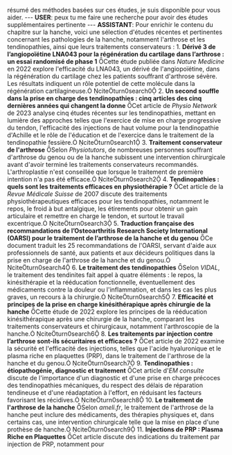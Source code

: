 résumé des méthodes basées sur ces études, je suis disponible pour vous aider. --- **USER**: peux tu me faire une recherche pour avoir des études supplémentaires pertinente --- **ASSISTANT**: Pour enrichir le contenu du chapitre sur la hanche, voici une sélection d'études récentes et pertinentes concernant les pathologies de la hanche, notamment l'arthrose et les tendinopathies, ainsi que leurs traitements conservateurs : 1. **Dérivé 3 de l’angiopoïétine LNA043 pour la régénération du cartilage dans l’arthrose : un essai randomisé de phase 1** Cette étude publiée dans *Nature Medicine* en 2022 explore l'efficacité du LNA043, un dérivé de l'angiopoïétine, dans la régénération du cartilage chez les patients souffrant d'arthrose sévère. Les résultats indiquent un rôle potentiel de cette molécule dans la régénération cartilagineuse. citeturn0search0 2. **Un second souffle dans la prise en charge des tendinopathies : cinq articles des cinq dernières années qui changent la donne** Cet article de *Physio Network* de 2023 analyse cinq études récentes sur les tendinopathies, mettant en lumière des approches telles que l'exercice de mise en charge progressive du tendon, l'efficacité des injections de haut volume pour la tendinopathie d'Achille et le rôle de l'éducation et de l'exercice dans le traitement de la tendinopathie fessière. citeturn0search1 3. **Traitement conservateur de l'arthrose** Selon *Physiotutors*, de nombreuses personnes souffrant d'arthrose du genou ou de la hanche subissent une intervention chirurgicale avant d'avoir terminé les traitements conservateurs recommandés. L'arthroplastie n'est conseillée que lorsque le traitement de première intention n'a pas été efficace. citeturn0search2 4. **Tendinopathies : quels sont les traitements efficaces en physiothérapie ?** Cet article de la *Revue Médicale Suisse* de 2007 discute des traitements physiothérapeutiques efficaces pour les tendinopathies, notamment le repos, le froid à but antalgique, les étirements pour obtenir un gain articulaire et remettre en charge le tendon, et surtout le travail excentrique. citeturn0search3 5. **Traduction française des recommandations de l’Osteoarthritis Research Society International (OARSI) pour le traitement de l’arthrose de la hanche et du genou** Ce document traduit les 25 recommandations de l'OARSI, servant d'aide aux professionnels de santé, aux patients et aux décideurs politiques dans la prise en charge de l'arthrose de la hanche et du genou. citeturn0search4 6. **Le traitement des tendinopathies** Selon *VIDAL*, le traitement des tendinites fait appel à quatre éléments : le repos, la kinésithérapie et la rééducation fonctionnelle, éventuellement des médicaments contre la douleur ou l'inflammation, et dans les cas les plus graves, un recours à la chirurgie. citeturn0search5 7. **Efficacité et principes de la prise en charge kinésithérapique après chirurgie de la hanche** Cette étude de 2022 explore les principes de la rééducation kinésithérapique après une chirurgie de la hanche, comparant les traitements conservateurs et chirurgicaux, notamment l'arthroscopie de la hanche. citeturn0search6 8. **Les traitements par injection contre l’arthrose sont-ils sécuritaires et efficaces ?** Cet article de 2022 examine la sécurité et l'efficacité des injections, telles que l'acide hyaluronique et le plasma riche en plaquettes (PRP), dans le traitement de l'arthrose de la hanche et du genou. citeturn0search7 9. **Tendinopathies : étiopathogénie, diagnostic et traitement** Cet article d'*EM consulte* discute de l'importance d'un diagnostic et d'une prise en charge précoces des tendinopathies mécaniques, du respect des délais de réparation tendineuse et d'une réadaptation à l'effort, en réduisant les facteurs favorisant les récidives. citeturn0search8 10. **Le traitement de l'arthrose de la hanche** Selon *ameli.fr*, le traitement de l'arthrose de la hanche peut inclure des médicaments, des thérapies physiques et, dans certains cas, une intervention chirurgicale telle que la mise en place d'une prothèse de hanche. citeturn0search9 11. **Injections de PRP : Plasma Riche en Plaquettes** Cet article discute des indications du traitement par injection de PRP, notamment pour